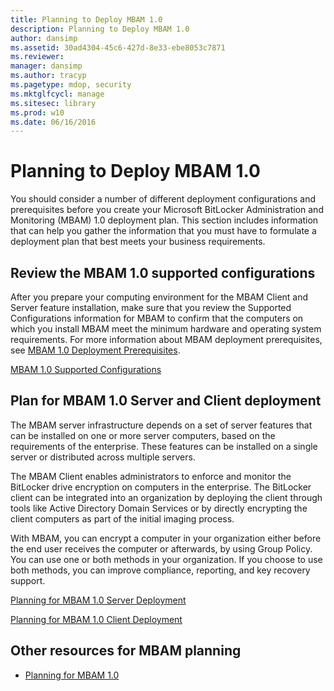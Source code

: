 ```yaml
---
title: Planning to Deploy MBAM 1.0
description: Planning to Deploy MBAM 1.0
author: dansimp
ms.assetid: 30ad4304-45c6-427d-8e33-ebe8053c7871
ms.reviewer: 
manager: dansimp
ms.author: tracyp
ms.pagetype: mdop, security
ms.mktglfcycl: manage
ms.sitesec: library
ms.prod: w10
ms.date: 06/16/2016
---
```



# Planning to Deploy MBAM 1.0


You should consider a number of different deployment configurations and prerequisites before you create your Microsoft BitLocker Administration and Monitoring (MBAM) 1.0 deployment plan. This section includes information that can help you gather the information that you must have to formulate a deployment plan that best meets your business requirements.

## Review the MBAM 1.0 supported configurations


After you prepare your computing environment for the MBAM Client and Server feature installation, make sure that you review the Supported Configurations information for MBAM to confirm that the computers on which you install MBAM meet the minimum hardware and operating system requirements. For more information about MBAM deployment prerequisites, see [MBAM 1.0 Deployment Prerequisites](mbam-10-deployment-prerequisites.md).

[MBAM 1.0 Supported Configurations](mbam-10-supported-configurations.md)

## Plan for MBAM 1.0 Server and Client deployment


The MBAM server infrastructure depends on a set of server features that can be installed on one or more server computers, based on the requirements of the enterprise. These features can be installed on a single server or distributed across multiple servers.

The MBAM Client enables administrators to enforce and monitor the BitLocker drive encryption on computers in the enterprise. The BitLocker client can be integrated into an organization by deploying the client through tools like Active Directory Domain Services or by directly encrypting the client computers as part of the initial imaging process.

With MBAM, you can encrypt a computer in your organization either before the end user receives the computer or afterwards, by using Group Policy. You can use one or both methods in your organization. If you choose to use both methods, you can improve compliance, reporting, and key recovery support.

[Planning for MBAM 1.0 Server Deployment](planning-for-mbam-10-server-deployment.md)

[Planning for MBAM 1.0 Client Deployment](planning-for-mbam-10-client-deployment.md)

## <a href="" id="other-resources-for-mbam-planning-"></a>Other resources for MBAM planning


-   [Planning for MBAM 1.0](planning-for-mbam-10.md)

 

 





